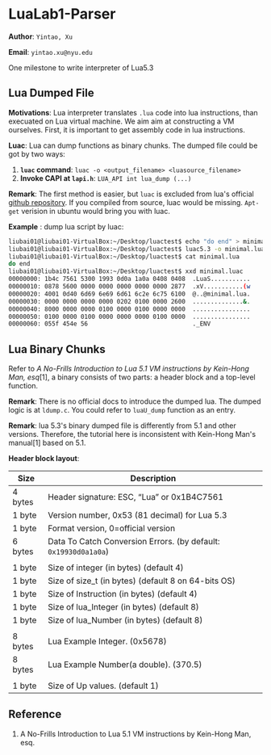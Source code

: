 # LuaLab1-Parser
**Author**: `Yintao, Xu`

**Email**: `yintao.xu@nyu.edu`

One milestone to write interpreter of Lua5.3

## Lua Dumped File
**Motivations**: Lua interpreter translates `.lua` code into lua instructions, than execuated on Lua virtual machine. We aim aim at constructing a VM ourselves. First, it is important to get assembly code in lua instructions.

**Luac**: Lua can dump functions as binary chunks. The dumped file could be got by two ways:

1. **`luac` command**: `luac -o <output_filename> <luasource_filename>`
2. **Invoke CAPI at `lapi.h`**: `LUA_API int lua_dump (...) `

**Remark**: The first method is easier, but `luac` is excluded from lua's official [github repository](github.com/lua/lua). If you compiled from source, luac would be missing. `Apt-get` verision in ubuntu would bring you with luac.

**Example** : dump lua script by luac:

```bash
liubai01@liubai01-VirtualBox:~/Desktop/luactest$ echo "do end" > minimal.lua
liubai01@liubai01-VirtualBox:~/Desktop/luactest$ luac5.3 -o minimal.luac minimal.lua
liubai01@liubai01-VirtualBox:~/Desktop/luactest$ cat minimal.lua
do end
liubai01@liubai01-VirtualBox:~/Desktop/luactest$ xxd minimal.luac
00000000: 1b4c 7561 5300 1993 0d0a 1a0a 0408 0408  .LuaS...........
00000010: 0878 5600 0000 0000 0000 0000 0000 2877  .xV...........(w
00000020: 4001 0d40 6d69 6e69 6d61 6c2e 6c75 6100  @..@minimal.lua.
00000030: 0000 0000 0000 0000 0202 0100 0000 2600  ..............&.
00000040: 8000 0000 0000 0100 0000 0100 0000 0000  ................
00000050: 0100 0000 0100 0000 0000 0000 0100 0000  ................
00000060: 055f 454e 56                             ._ENV
```

## Lua Binary Chunks
Refer to *A No-Frills Introduction to Lua 5.1 VM instructions by Kein-Hong Man, esq*[1], a binary consists of two parts: a header block and a top-level function. 

**Remark**: There is no official docs to introduce the dumped lua. The dumped logic is at `ldump.c`. You could refer to `luaU_dump` function as an entry.

**Remark**: lua 5.3's binary dumped file is differently from 5.1 and other versions. Therefore, the tutorial here is inconsistent with Kein-Hong Man's manual[1] based on 5.1.

**Header block layout**:

| Size    | Description                                                  |
| ------- | ------------------------------------------------------------ |
| 4 bytes | Header signature: ESC, “Lua” or 0x1B4C7561                   |
| 1 byte  | Version number, 0x53 (81 decimal) for Lua 5.3                |
| 1 byte  | Format version, 0=official version                           |
| 6 bytes | Data To Catch Conversion Errors. (by default: `0x19930d0a1a0a`) |
|         |                                                              |
| 1 byte  | Size of integer (in bytes) (default 4)                       |
| 1 byte  | Size of size_t (in bytes) (default 8 on 64-bits OS)          |
| 1 byte  | Size of Instruction (in bytes) (default 4)                   |
| 1 byte  | Size of lua_Integer (in bytes) (default 8)                   |
| 1 byte  | Size of lua_Number (in bytes) (default 8)                    |
|         |                                                              |
| 8 bytes | Lua Example Integer. (0x5678)                                |
| 8 bytes | Lua Example Number(a double). (370.5)                        |
|         |                                                              |
| 1 byte  | Size of Up values. (default 1)                               |


## Reference
1. A No-Frills Introduction to Lua 5.1 VM instructions by Kein-Hong Man, esq.